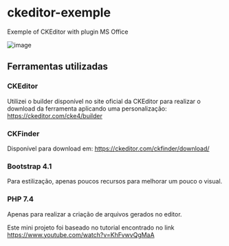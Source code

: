 # ckeditor-exemple
Exemple of CKEditor with plugin MS Office

![image](https://user-images.githubusercontent.com/32578116/174943450-67c40831-edbc-4575-87ff-871faf790a4c.png)

## Ferramentas utilizadas

### CKEditor
Utilizei o builder disponível no site oficial da CKEditor para realizar o download da ferramenta aplicando uma personalização:
https://ckeditor.com/cke4/builder

### CKFinder
Disponível para download em: 
https://ckeditor.com/ckfinder/download/

### Bootstrap 4.1
Para estilização, apenas poucos recursos para melhorar um pouco o visual.

### PHP 7.4
Apenas para realizar a criação de arquivos gerados no editor.


Este mini projeto foi baseado no tutorial encontrado no link https://www.youtube.com/watch?v=KhFvwvQgMaA 
